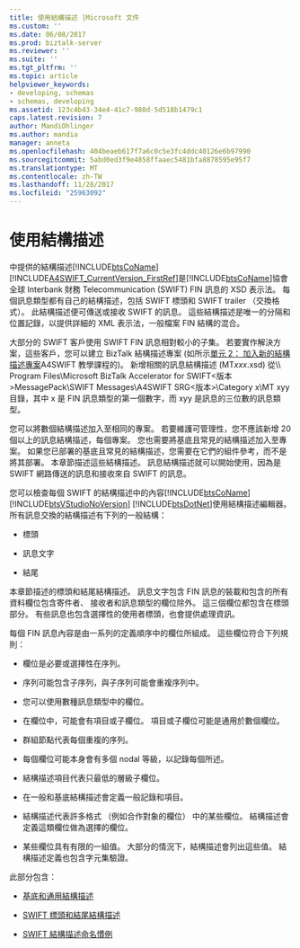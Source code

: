 ```yaml
---
title: 使用結構描述 |Microsoft 文件
ms.custom: ''
ms.date: 06/08/2017
ms.prod: biztalk-server
ms.reviewer: ''
ms.suite: ''
ms.tgt_pltfrm: ''
ms.topic: article
helpviewer_keywords:
- developing, schemas
- schemas, developing
ms.assetid: 123c4b43-34e4-41c7-980d-5d518b1479c1
caps.latest.revision: 7
author: MandiOhlinger
ms.author: mandia
manager: anneta
ms.openlocfilehash: 404beaeb617f7a6c0c5e3fc4ddc40126e6b97990
ms.sourcegitcommit: 5abd0ed3f9e4858ffaaec5481bfa8878595e95f7
ms.translationtype: MT
ms.contentlocale: zh-TW
ms.lasthandoff: 11/28/2017
ms.locfileid: "25963092"
---
```

# <a name="working-with-schemas"></a>使用結構描述
中提供的結構描述[!INCLUDE[btsCoName](../../includes/btsconame-md.md)][!INCLUDE[A4SWIFT_CurrentVersion_FirstRef](../../includes/a4swift-currentversion-firstref-md.md)]是[!INCLUDE[btsCoName](../../includes/btsconame-md.md)]協會全球 Interbank 財務 Telecommunication (SWIFT) FIN 訊息的 XSD 表示法。 每個訊息類型都有自己的結構描述，包括 SWIFT 標頭和 SWIFT trailer （交換格式）。 此結構描述便可傳送或接收 SWIFT 的訊息。 這些結構描述是唯一的分隔和位置記錄，以提供詳細的 XML 表示法，一般檔案 FIN 結構的混合。  
  
 大部分的 SWIFT 客戶使用 SWIFT FIN 訊息相對較小的子集。 若要實作解決方案，這些客戶，您可以建立 BizTalk 結構描述專案 (如所示[單元 2： 加入新的結構描述專案](../../adapters-and-accelerators/accelerator-swift/module-2-adding-a-new-schemas-project.md)A4SWIFT 教學課程的)。 新增相關的訊息結構描述 (MT*xxx*.xsd) 從\\\ Program Files\Microsoft BizTalk Accelerator for SWIFT\<版本\>MessagePack\SWIFT Messages\A4SWIFT SRG\<版本\>\Category x\MT xyy 目錄，其中 x 是 FIN 訊息類型的第一個數字，而 xyy 是訊息的三位數的訊息類型。  
  
 您可以將數個結構描述加入至相同的專案。 若要維護可管理性，您不應該新增 20 個以上的訊息結構描述，每個專案。 您也需要將基底且常見的結構描述加入至專案。 如果您已部署的基底且常見的結構描述，您需要在它們的組件參考，而不是將其部署。 本章節描述這些結構描述。 訊息結構描述就可以開始使用，因為是 SWIFT 網路傳送的訊息和接收來自 SWIFT 的訊息。  
  
 您可以檢查每個 SWIFT 的結構描述中的內容[!INCLUDE[btsCoName](../../includes/btsconame-md.md)] [!INCLUDE[btsVStudioNoVersion](../../includes/btsvstudionoversion-md.md)] [!INCLUDE[btsDotNet](../../includes/btsdotnet-md.md)]使用結構描述編輯器。 所有訊息交換的結構描述有下列的一般結構：  
  
-   標頭  
  
-   訊息文字  
  
-   結尾  
  
 本章節描述的標頭和結尾結構描述。 訊息文字包含 FIN 訊息的裝載和包含的所有資料欄位包含寄件者、 接收者和訊息類型的欄位除外。 這三個欄位都包含在標頭部分。 有些訊息也包含選擇性的使用者標頭，也會提供處理資訊。  
  
 每個 FIN 訊息內容是由一系列的定義順序中的欄位所組成。 這些欄位符合下列規則：  
  
-   欄位是必要或選擇性在序列。  
  
-   序列可能包含子序列，與子序列可能會重複序列中。  
  
-   您可以使用數種訊息類型中的欄位。  
  
-   在欄位中，可能會有項目或子欄位。 項目或子欄位可能是通用於數個欄位。  
  
-   群組節點代表每個重複的序列。  
  
-   每個欄位可能本身會有多個 nodal 等級，以記錄每個所述。  
  
-   結構描述項目代表只最低的層級子欄位。  
  
-   在一般和基底結構描述會定義一般記錄和項目。  
  
-   結構描述代表許多格式 （例如合作對象的欄位） 中的某些欄位。 結構描述會定義這類欄位做為選擇的欄位。  
  
-   某些欄位具有有限的一組值。 大部分的情況下，結構描述會列出這些值。 結構描述定義也包含字元集驗證。  
  
 此部分包含：  
  
-   [基底和通用結構描述](../../adapters-and-accelerators/accelerator-swift/base-and-common-schemas.md)  
  
-   [SWIFT 標頭和結尾結構描述](../../adapters-and-accelerators/accelerator-swift/swift-header-and-trailer-schemas.md)  
  
-   [SWIFT 結構描述命名慣例](../../adapters-and-accelerators/accelerator-swift/swift-schema-naming-conventions.md)